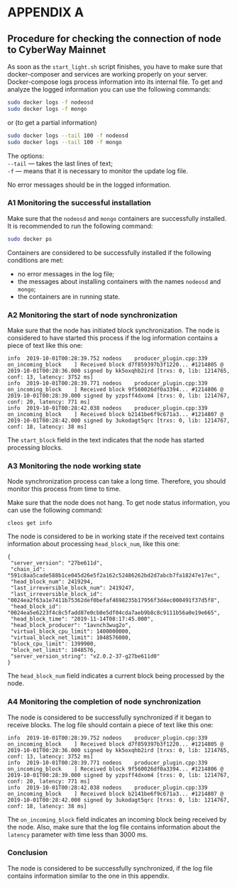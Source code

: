 
# APPENDIX A

## Procedure for checking the connection of node to CyberWay Mainnet

As soon as the `start_light.sh` script finishes, you have to make sure that docker-composer and services are working properly on your server. Docker-compose logs process information into its internal file. To get and analyze the logged information you can use the following commands:
```sh
sudo docker logs -f nodeosd
sudo docker logs -f mongo
```
or (to get a partial information)
```sh
sudo docker logs --tail 100 -f nodeosd
sudo docker logs --tail 100 -f mongo
```
The options:  
`--tail` — takes the last lines of text;  
`-f` — means that it is necessary to monitor the update log file.  

No error messages should be in the logged information.

### A1 Monitoring the successful installation
Make sure that the `nodeosd` and `mongo` containers are successfully installed. It is recommended to run the following command:
```sh
sudo docker ps
```
Containers are considered to be successfully installed if the following conditions are met:
  * no error messages in the log file;
  * the messages about installing containers with the names `nodeosd` and `mongo`;
  * the containers are in running state. 

### A2 Monitoring the start of node synchronization

Make sure that the node has initiated block synchronization. The node is considered to have started this process if the log information contains a piece of text like this one:
```
info  2019-10-01T00:28:39.752 nodeos    producer_plugin.cpp:339       on_incoming_block    ] Received block d7f859397b3f1220... #1214805 @ 2019-10-01T00:28:36.000 signed by kk5oxqhb2ird [trxs: 0, lib: 1214765, conf: 13, latency: 3752 ms]
info  2019-10-01T00:28:39.771 nodeos    producer_plugin.cpp:339       on_incoming_block    ] Received block 9f560026df0a3394... #1214806 @ 2019-10-01T00:28:39.000 signed by yzpsff4dxom4 [trxs: 0, lib: 1214767, conf: 20, latency: 771 ms]
info  2019-10-01T00:28:42.038 nodeos    producer_plugin.cpp:339       on_incoming_block    ] Received block b2141be6f9c671a3... #1214807 @ 2019-10-01T00:28:42.000 signed by 3ukodagt5qrc [trxs: 0, lib: 1214767, conf: 18, latency: 38 ms]
```
The `start_block` field in the text indicates that the node has started processing blocks.

### A3 Monitoring the node working state
Node synchronization process can take a long time. Therefore, you should monitor this process from time to time.  

Make sure that the node does not hang. To get node status information, you can use the following command:
```
cleos get info
```
The node is considered to be in working state if the received text contains information about  processing `head_block_num`, like this one:
```
{
 "server_version": "27be611d",
 "chain_id": "591c8aa5cade588b1ce045d26e5f2a162c52486262bd2d7abcb7fa18247e17ec",
 "head_block_num": 2419294,
 "last_irreversible_block_num": 2419247,
 "last_irreversible_block_id": "0024ea2f63a1e7411b75362def0befaf4698235b17956f3d4ec000491f37d5f8",
 "head_block_id": "0024ea5e6223f4c8c5fadd87e0cb0e5df04cda7aeb9b8c8c9111b56a0e19e665",
 "head_block_time": "2019-11-14T08:17:45.000",
 "head_block_producer": "1avnch3wug2o",
 "virtual_block_cpu_limit": 1400000000,
 "virtual_block_net_limit": 1048576000,
 "block_cpu_limit": 1399900,
 "block_net_limit": 1048576,
 "server_version_string": "v2.0.2-37-g27be611d0"
}
```
The `head_block_num` field indicates a current block being processed by the node.

### A4 Monitoring the completion of node synchronization

The node is considered to be successfully synchronized if it began to receive blocks. The log file should contain a piece of text like this one:
```
info  2019-10-01T00:28:39.752 nodeos    producer_plugin.cpp:339       on_incoming_block    ] Received block d7f859397b3f1220... #1214805 @ 2019-10-01T00:28:36.000 signed by kk5oxqhb2ird [trxs: 0, lib: 1214765, conf: 13, latency: 3752 ms]
info  2019-10-01T00:28:39.771 nodeos    producer_plugin.cpp:339       on_incoming_block    ] Received block 9f560026df0a3394... #1214806 @ 2019-10-01T00:28:39.000 signed by yzpsff4dxom4 [trxs: 0, lib: 1214767, conf: 20, latency: 771 ms]
info  2019-10-01T00:28:42.038 nodeos    producer_plugin.cpp:339       on_incoming_block    ] Received block b2141be6f9c671a3... #1214807 @ 2019-10-01T00:28:42.000 signed by 3ukodagt5qrc [trxs: 0, lib: 1214767, conf: 18, latency: 38 ms]
```
The `on_incoming_block` field indicates an incoming block being received by the node.
Also, make sure that the log file contains information about  the `latency` parameter with time less than 3000 ms.  

### Conclusion
The node is considered to be successfully synchronized, if the log file contains information similar to the one in this appendix.
